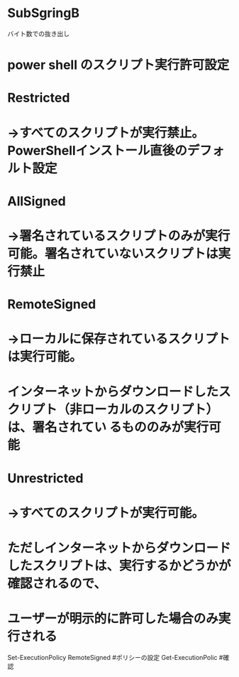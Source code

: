 SubSgringB
==========
バイト数での抜き出し

# power shell のスクリプト実行許可設定
# Restricted
# →すべてのスクリプトが実行禁止。PowerShellインストール直後のデフォルト設定
#
# AllSigned
# →署名されているスクリプトのみが実行可能。署名されていないスクリプトは実行禁止
#
# RemoteSigned
# →ローカルに保存されているスクリプトは実行可能。
# インターネットからダウンロードしたスクリプト（非ローカルのスクリプト）は、署名されてい  るもののみが実行可能
#
# Unrestricted
# →すべてのスクリプトが実行可能。
# ただしインターネットからダウンロードしたスクリプトは、実行するかどうかが確認されるので、
# ユーザーが明示的に許可した場合のみ実行される




Set-ExecutionPolicy RemoteSigned #ポリシーの設定
Get-ExecutionPolic #確認